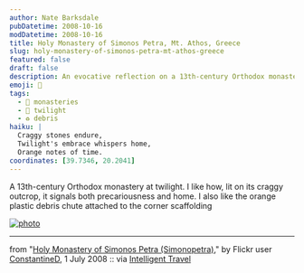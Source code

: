 ```yaml
---
author: Nate Barksdale
pubDatetime: 2008-10-16
modDatetime: 2008-10-16
title: Holy Monastery of Simonos Petra, Mt. Athos, Greece
slug: holy-monastery-of-simonos-petra-mt-athos-greece
featured: false
draft: false
description: An evocative reflection on a 13th-century Orthodox monastery that beautifully captures its duality of precariousness and homeliness amidst the twilight. This excerpt highlights the unexpected presence of an orange plastic debris chute, juxtaposing ancient architecture with modernity.
emoji: 🏰
tags:
  - 🕍 monasteries
  - 🌅 twilight
  - ♻️ debris
haiku: |
  Craggy stones endure,  
  Twilight's embrace whispers home,  
  Orange notes of time.
coordinates: [39.7346, 20.2041]
---
```


A 13th-century Orthodox monastery at twilight. I like how, lit on its craggy outcrop, it signals both precariousness and home. I also like the orange plastic debris chute attached to the corner scaffolding

[![photo](http://culture-making.com/media/2677168404_8c2ba0f9e4_b.jpg)](http://bighugelabs.com/flickr/onblack.php?id=2677168404&size=large)

---

from "[Holy Monastery of Simonos Petra (Simonopetra)](http://bighugelabs.com/flickr/onblack.php?id=2677168404&size=large)," by Flickr user [ConstantineD](http://www.flickr.com/photos/lupos/2677168404/), 1 July 2008 :: via [Intelligent Travel](http://www.flickr.com/groups/intelligent_travel/pool/)
